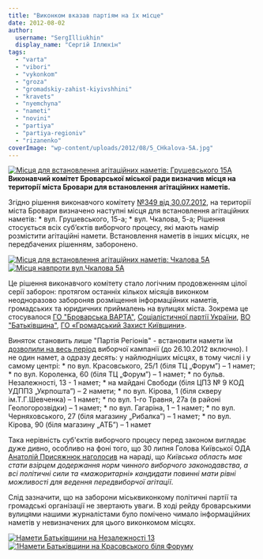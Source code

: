 ```yaml
---
title: "Виконком вказав партіям на їх місце"
date: 2012-08-02
author: 
  username: "SergIlliukhin"
  display_name: "Сергій Іллюхін"
tags: 
  - "varta"
  - "vibori"
  - "vykonkom"
  - "groza"
  - "gromadskiy-zahist-kiyivshhini"
  - "kravets"
  - "nyemchyna"
  - "nameti"
  - "novini"
  - "partiya"
  - "partiya-regioniv"
  - "rizanenko"
coverImage: "wp-content/uploads/2012/08/5_CHkalova-5A.jpg"
---
```


[![](https://mpz.brovary.org/wp-content/uploads/2012/08/1_Grushevskogo-15A.jpg "Місця для встановлення агітаційних наметів: Грушевського 15А")](https://mpz.brovary.org/wp-content/uploads/2012/08/1_Grushevskogo-15A.jpg)**Виконавчий комітет Броварської міської ради визначив місця на території міста Бровари для встановлення агітаційних наметів.**

Згідно рішення виконавчого комітету [№349 від 30.07.2012](http://docs.brovary.org/p3702/30.07.2012/349 "Рішення виконавчого комітету"), на території міста Бровари визначено наступні місця для встановлення агітаційних наметів: \* вул. Грушевського, 15-а; \* вул. Чкалова, 5-а; Рішення стосується всіх суб’єктів виборчого процесу, які мають намір розмістити агітаційні намети. Встановлення наметів в інших місцях, не передбачених рішенням, заборонено.

[![](https://mpz.brovary.org/wp-content/uploads/2012/08/7_CHkalova-5A.jpg "Місця для встановлення агітаційних наметів: Чкалова 5А")](https://mpz.brovary.org/wp-content/uploads/2012/08/7_CHkalova-5A.jpg)[![](https://mpz.brovary.org/wp-content/uploads/2012/08/5_CHkalova-5A.jpg "Місця навпроти вул.Чкалова 5А")](https://mpz.brovary.org/wp-content/uploads/2012/08/5_CHkalova-5A.jpg)

Це рішення виконавчого комітету стало логічним продовженням цілої серії заборон: протягом останніх кількох місяців виконком неодноразово забороняв розміщення інформаційних наметів, громадських та юридичних приймалень на вулицях міста. Зокрема це стосувалося [ГО "Броварська ВАРТА"](http://docs.brovary.org/p2347/23.05.2012/236), [Соціалістичної партії України](http://docs.brovary.org/p2348/23.05.2012/235), [ВО "Батьківщина"](http://docs.brovary.org/p3094/15.06.2012/285), [ГО «Громадський Захист Київщини»](http://docs.brovary.org/p3699/26.07.2012/344).

Виняток становить лише "Партія Регіонів" - встановити намети їм [дозволили на весь період](http://docs.brovary.org/p3657/20.07.2012/343) виборчої кампанії (до 26.10.2012 включно). І не один намет, а одразу десять: у найлюдніших місцях, в тому числі і у самому центрі: \* по вул. Красовського, 25/1 (біля ТЦ „Форум”) – 1 намет; \* по вул. Короленка, 60 (біля ТЦ „Форум”) – 1 намет; \* по бульв. Незалежності, 13 - 1 намет; \* на майдані Свободи (біля ЦПЗ № 9 КОД УДППЗ „Укрпошта”) – 2 намети; \* по вул. Кірова, 1 (біля скверу ім.Т.Г.Шевченка) – 1 намет; \* по вул. 1-го Травня, 27а (в районі Геологорозвідки) – 1 намет; \* по вул. Гагаріна, 1 – 1 намет; \* по вул. Черняховського, 27 (біля магазину „Рибалка”) – 1 намет; \* по вул. Кірова, 90 (біля магазину „АТБ”) – 1 намет

Така нерівність суб'єктів виборчого процесу перед законом виглядає дуже дивно, особливо на фоні того, що 30 липня Голова Київської ОДА [Анатолій Присяжнюк наголосив](http://www.unian.ua/news/517671-kijivskiy-gubernator-obitsyae-scho-vibori-budut-zrazkovimi.html) на нараді, що _Київська область має стати взірцем додержання норм чинного виборчого законодавства, а всі політичні сили та «мажоритарні» кандидати повинні мати рівні можливості для ведення передвиборчої агітації_.

Слід зазначити, що на заборони міськвиконкому політичні партії та громадські організації не звертають уваги. В ході рейду броварськими вулицями нашими журналістами було помічено чимало інформаційних наметів у невизначених для цього виконкомом місцях.

[![](https://mpz.brovary.org/wp-content/uploads/2012/08/12_Nameti-Batkivshhini-na-Nezalezhnosti-13.jpg "Намети Батьківщини на Незалежності 13")](https://mpz.brovary.org/wp-content/uploads/2012/08/12_Nameti-Batkivshhini-na-Nezalezhnosti-13.jpg)[![](https://mpz.brovary.org/wp-content/uploads/2012/08/16_Nameti-Batkivshhini-na-Krasovskogo-bilya-Forumu.jpg "1Намети Батьківщини на Красовського біля Форуму")](https://mpz.brovary.org/wp-content/uploads/2012/08/16_Nameti-Batkivshhini-na-Krasovskogo-bilya-Forumu.jpg)
